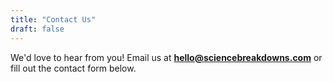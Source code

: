 ```yaml
---
title: "Contact Us"
draft: false
---
```


We'd love to hear from you! Email us at **hello@sciencebreakdowns.com** or fill out the contact form below.
